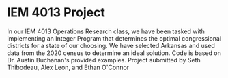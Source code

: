 # IEM 4013 Project
In our IEM 4013 Operations Research class, we have been tasked with implementing an Integer Program that determines the optimal congressional districts for a state of our choosing.  We have selected Arkansas and used data from the 2020 census to determine an ideal solution.  Code is based on Dr. Austin Buchanan's provided examples.
Project submitted by Seth Thibodeau, Alex Leon, and Ethan O'Connor
